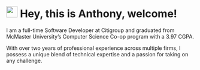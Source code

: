 <h1><img src="https://emojis.slackmojis.com/emojis/images/1500426137/2648/allo-tongue.gif?1500426137" width="30"/> Hey, this is Anthony, welcome!</h1>

I am a full-time Software Developer at Citigroup and graduated from McMaster University’s Computer Science Co-op program with a 3.97 CGPA.

With over two years of professional experience across multiple firms, I possess a unique blend of technical expertise and a passion for taking on any challenge.
